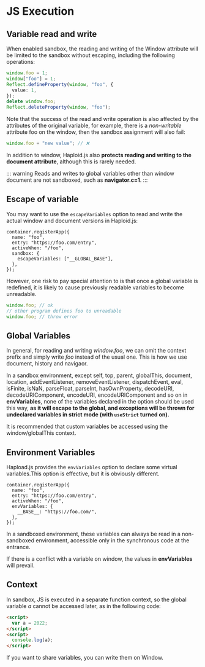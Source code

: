 # JS Execution

## Variable read and write

When enabled sandbox, the reading and writing of the Window attribute will be limited to the sandbox without escaping, including the following operations:

```ts
window.foo = 1;
window["foo"] = 1;
Reflect.defineProperty(window, "foo", {
  value: 1,
});
delete window.foo;
Reflect.deleteProperty(window, "foo");
```

Note that the success of the read and write operation is also affected by the attributes of the original variable, for example, there is a _non-writable_ attribute foo on the window, then the sandbox assignment will also fail:

```ts
window.foo = "new value"; // ❌
```

In addition to window, Haploid.js also **protects reading and writing to the document attribute**, although this is rarely needed.

::: warning
Reads and writes to global variables other than window document are not sandboxed, such as **navigator.c=1**.
:::

## Escape of variable

You may want to use the `escapeVariables` option to read and write the actual window and document versions in Haploid.js:

```ts{6}
container.registerApp({
  name: "foo",
  entry: "https://foo.com/entry",
  activeWhen: "/foo",
  sandbox: {
    escapeVariables: ["__GLOBAL_BASE"],
  },
});
```

However, one risk to pay special attention to is that once a global variable is redefined, it is likely to cause previously readable variables to become unreadable.

```ts
window.foo; // ok
// other program defines foo to unreadable
window.foo; // throw error
```

## Global Variables

In general, for reading and writing _window.foo_, we can omit the context prefix and simply write _foo_ instead of the usual one. This is how we use document, history and navigaor.

In a sandbox environment, except self, top, parent, globalThis, document, location, addEventListener, removeEventListener, dispatchEvent, eval, isFinite, isNaN, parseFloat, parseInt, hasOwnProperty, decodeURI, decodeURIComponent, encodeURI, encodeURIComponent and so on in **envVariables**, none of the variables declared in the option should be used this way, **as it will escape to the global, and exceptions will be thrown for undeclared variables in strict mode (with `useStrict` turned on).**

It is recommended that custom variables be accessed using the window/globalThis context.

## Environment Variables

Hapload.js provides the `envVariables` option to declare some virtual variables.This option is effective, but it is obviously different.

```ts{5-7}
container.registerApp({
  name: "foo",
  entry: "https://foo.com/entry",
  activeWhen: "/foo",
  envVariables: {
    __BASE__: "https://foo.com/",
  },
});
```

In a sandboxed environment, these variables can always be read in a non-sandboxed environment, accessible only in the synchronous code at the entrance.

If there is a conflict with a variable on window, the values in **envVariables** will prevail.

## Context

In sandbox, JS is executed in a separate function context, so the global variable _a_ cannot be accessed later, as in the following code:

```html
<script>
  var a = 2022;
</script>
<script>
  console.log(a);
</script>
```

If you want to share variables, you can write them on Window.
